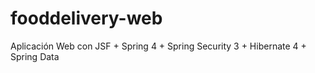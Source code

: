 # fooddelivery-web
Aplicación Web con JSF + Spring 4 + Spring Security 3 + Hibernate 4 + Spring Data 

